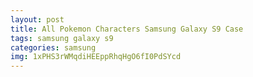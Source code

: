 ```yaml
---
layout: post
title: All Pokemon Characters Samsung Galaxy S9 Case
tags: samsung galaxy s9
categories: samsung
img: 1xPHS3rWMqdiHEEppRhqHgO6fI0PdSYcd
---
```

